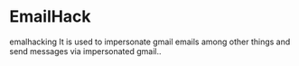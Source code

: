 # EmailHack
emalhacking  It is used to impersonate gmail emails among other things and send messages via impersonated gmail..
